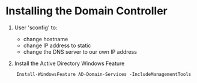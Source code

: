 # Installing the Domain Controller

1. User 'sconfig' to: 
    - change hostname
    - change IP address to static
    - change the DNS server to our own IP address

2. Install the Active Directory Windows Feature

```shell
    Install-WindowsFeature AD-Domain-Services -IncludeManagementTools
```